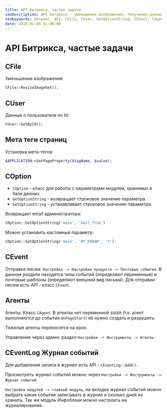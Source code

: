 ```yaml
---
title: API Битрикса, частые задачи
seoDescription: API Битрикса - уменьшение изображения, получения данных пользователя, установка мета тегов страницы, получение и установка параметров модуля, отправка писем, использование агентов, работа с журналом событий.
seoKeywords: битрикс, API, CFile, CUser, GetOptionString, CEvent, CAgent, CEventLog
date: 2018-01-05 01:00:00
---
```

# API Битрикса, частые задачи

## CFile

Уменьшение изображения:

```php
CFile::ResizeImageGet();
```

## CUser

Данные о пользователе по Id:

```php
CUser::GetById();
```

## Мета теги страниц

Установка мета-тегов: 

```php
$APPLICATION->SetPageProperty($tagName, $value);
```

## COption

+ `COption` - класс для работы с параметрами модулей, хранимых в базе данных.
+ `GetOptionString`  - возвращает строковое значение параметра.  
+ `SetOptionString` - устанавливает строковое значение параметра.

Возвращает email администратора: 

```php
COption::GetOptionString('main', 'mail_from')
```

Можно установить кастомный параметр:

```php
COption::SetOptionString('main', 'MY_PARAM', 'Y').
```

## CEvent

Отправка писем: `Настройка -> Настройки продукта -> Почтовые события`. В данном разделе находятся типы событий (определяют переменные) и почтовые шаблоны (определяют внешний вид письма). Для отправки писем есть *API* - класс `CEvent`.

## Агенты

Агенты. Класс `CAgent`. В агентах нет переменной `$USER` (т.к. агент выполняются до события `OnPageStart`) её нужно создать и разрушить.

Тяжелые агенты переносятся на крон.

Управление через админ. раздел `Настройки -> Инструменты -> Агенты`.

## CEventLog Журнал событий

Для добавления записи в журнал есть API - `CEventLog::Add()`.

Просмотреть журнал событий можно через `Настройки -> Инструменты -> Журнал событий`.

`Настройки модулей -> главный модуль`, на вкладке журнал событий можно выбрать какие события записывать в журнал и сколько дней их хранить. Так же модуль *Инфоблоки* можно настроить на журналирование.